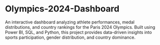 # Olympics-2024-Dashboard
An interactive dashboard analyzing athlete performances, medal distributions, and country rankings for the Paris 2024 Olympics. Built using Power BI, SQL, and Python, this project provides data-driven insights into sports participation, gender distribution, and country dominance.
